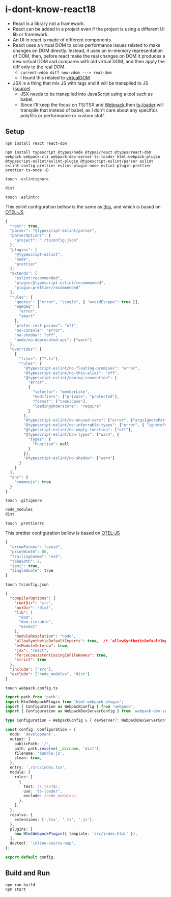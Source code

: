 # i-dont-know-react18

* React is a library not a framework.
* React can be added in a project even if the project is using a different UI lib or framework.
* An UI in react is made of different components.
* React uses a virtual DOM to solve performance issues related to make changes on DOM directly. Instead, it uses an in-memory representation of DOM, then, before react make the real changes on DOM it produces a new virtual DOM and compares with old virtual DOM, and then apply the diff only to the real DOM.
  * `current-vdom diff new-vdom ---> real-dom`
  * I found this related to [virtualDOM](https://indepth.dev/posts/1501/exploring-how-virtual-dom-is-implemented-in-react)
* JSX is a thing that mix JS with tags and it will be transpiled to JS ([source](https://facebook.github.io/jsx/))
  * JSX needs to be transpiled into JavaScript using a tool such as babel.
  * Since I'll keep the focus on TS/TSX and [Webpack](https://github.com/martelinho-de-ouro/i-dont-know-webpack5),then [ts-loader](https://github.com/TypeStrong/ts-loader) will transpile that instead of babel, as I don't care about any specifics polyfills or performance or custom stuff.

## Setup

```console
npm install react react-dom
```

```console
npm install typescript @types/node @types/react @types/react-dom webpack webpack-cli webpack-dev-server ts-loader html-webpack-plugin @typescript-eslint/eslint-plugin @typescript-eslint/parser eslint eslint-config-prettier eslint-plugin-node eslint-plugin-prettier prettier ts-node -D
```

```console
touch .eslintignore
```

```txt
dist
```

```console
touch .eslintrc
```

This eslint configuration bellow is the same as [this](https://github.com/obs-nebula/check-traces/blob/main/.eslintrc), and which is based on [OTEL-JS](https://github.com/open-telemetry/opentelemetry-js/blob/main/eslint.base.js)

```js
{
  "root": true,
  "parser": "@typescript-eslint/parser",
  "parserOptions": {
    "project": "./tsconfig.json"
  },
  "plugins": [
    "@typescript-eslint",
    "node",
    "prettier"
  ],
  "extends": [
    "eslint:recommended",
    "plugin:@typescript-eslint/recommended",
    "plugin:prettier/recommended"
  ],
  "rules": {
    "quotes": ["error", "single", { "avoidEscape": true }],
    "eqeqeq": [
      "error",
      "smart"
    ],
    "prefer-rest-params": "off",
    "no-console": "error",
    "no-shadow": "off",
    "node/no-deprecated-api": ["warn"]
  },
  "overrides": [
    {
      "files": ["*.ts"],
      "rules": {
        "@typescript-eslint/no-floating-promises": "error",
        "@typescript-eslint/no-this-alias": "off",
        "@typescript-eslint/naming-convention": [
          "error",
          {
            "selector": "memberLike",
            "modifiers": ["private", "protected"],
            "format": ["camelCase"],
            "leadingUnderscore": "require"
          }
        ],
        "@typescript-eslint/no-unused-vars": ["error", {"argsIgnorePattern": "^_", "args": "after-used"}],
        "@typescript-eslint/no-inferrable-types": ["error", { "ignoreProperties": true }],
        "@typescript-eslint/no-empty-function": ["off"],
        "@typescript-eslint/ban-types": ["warn", {
          "types": {
            "Function": null
          }
        }],
        "@typescript-eslint/no-shadow": ["warn"]
      }
    }
  ],
  "env": {
    "commonjs": true
  }
}
```

```console
touch .gitignore
```

```txt
node_modules
dist
```

```console
touch .prettierrc
```

This prettier configuration bellow is based on [OTEL-JS](https://github.com/open-telemetry/opentelemetry-js/blob/main/prettier.config.js)

```js
{
  "arrowParens": "avoid",
  "printWidth": 80,
  "trailingComma": "es5",
  "tabWidth": 2,
  "semi": true,
  "singleQuote": true
}
```

```console
touch tsconfig.json
```

```json
{
  "compilerOptions": {
    "rootDir": "src",
    "outDir": "dist",
    "lib": [
      "dom",
      "dom.iterable",
      "esnext"
    ],
    "moduleResolution": "node",
    "allowSyntheticDefaultImports": true,  /* `allowSyntheticDefaultImports` and `esModuleInterop` to true allows React to be imported as a default import */
    "esModuleInterop": true,
    "jsx": "react",
    "forceConsistentCasingInFileNames": true,
    "strict": true
  },
  "include": ["src"],
  "exclude": ["node_modules", "dist"]
}
```

```console
touch webpack.config.ts
```

```ts
import path from 'path';
import HtmlWebpackPlugin from 'html-webpack-plugin';
import { Configuration as WebpackConfig } from 'webpack';
import { Configuration as WebpackDevServerConfig } from 'webpack-dev-server';

type Configuration = WebpackConfig & { devServer?: WebpackDevServerConfig; }

const config: Configuration = {
  mode: 'development',
  output: {
    publicPath: '/',
    path: path.resolve(__dirname, 'dist'),
    filename: 'bundle.js',
    clean: true, 
  },
  entry: './src/index.tsx',
  module: {
    rules: [ 
      {
        test: /\.tsx?$/,
        use: 'ts-loader',
        exclude: /node_modules/,
      },
    ],
  },
  resolve: {
    extensions: ['.tsx', '.ts', '.js'],
  },
  plugins: [
    new HtmlWebpackPlugin({ template: 'src/index.html' }),
  ],
  devtool: 'inline-source-map',
};

export default config;
```

## Build and Run

```console
npm run build
npm start
```
